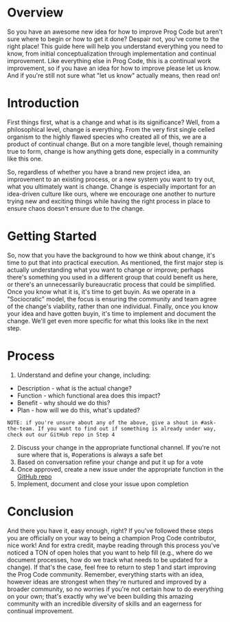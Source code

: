 # **Overview**
So you have an awesome new idea for how to improve Prog Code but aren't sure where to begin or how to get it done? Despair not, you've come to the right place! This guide here will help you understand everything you need to know, from initial conceptualization through implementation and continual improvement. Like everything else in Prog Code, this is a continual work improvement, so if you have an idea for how to improve please let us know. And if you're still not sure what "let us know" actually means, then read on!

# **Introduction**
First things first, what is a change and what is its significance? Well, from a philosophical level, change is everything. From the very first single celled organism to the highly flawed species who created all of this, we are a product of continual change. But on a more tangible level, though remaining true to form, change is how anything gets done, especially in a community like this one. 

So, regardless of whether you have a brand new project idea, an improvement to an existing process, or a new system you want to try out, what you ultimately want is change. Change is especially important for an idea-driven culture like ours, where we encourage one another to nurture trying new and exciting things while having the right process in place to ensure chaos doesn't ensure due to the change. 

# **Getting Started**
So, now that you have the background to how we think about change, it's time to put that into practical execution. As mentioned, the first major step is actually understanding what you want to change or improve; perhaps there's something you used in a different group that could benefit us here, or there's an unnecessarily bureaucratic process that could be simplified. Once you know what it is, it's time to get buyin. As we operate in a "Sociocratic" model, the focus is ensuring the community and team agree of the change's viability, rather than one individual. Finally, once you know your idea and have gotten buyin, it's time to implement and document the change. We'll get even more specific for what this looks like in the next step. 

# **Process**
1. Understand and define your change, including:

* Description - what is the actual change? 
* Function - which functional area does this impact? 
* Benefit - why should we do this? 
* Plan - how will we do this, what's updated? 

```NOTE: if you're unsure about any of the above, give a shout in #ask-the-team. If you want to find out if something is already under way, check out our GitHub repo in Step 4 ```

2. Discuss your change in the appropriate functional channel. If you're not sure where that is, #operations is always a safe bet 
3. Based on conversation refine your change and put it up for a vote
4. Once approved, create a new issue under the appropriate function in the  [GitHub repo](https://github.com/ProgressiveCoders/functions/projects/1) 
5. Implement, document and close your issue upon completion 

# **Conclusion**
And there you have it, easy enough, right? If you've followed these steps you are officially on your way to being a champion Prog Code contributor, nice work! And for extra credit, maybe reading through this process you've noticed a TON of open holes that you want to help fill (e.g., where do we document processes, how do we track what needs to be updated for a change). If that's the case, feel free to return to step 1 and start improving the Prog Code community. Remember, everything starts with an idea, however ideas are strongest when they're nurtured and improved by a broader community, so no worries if you're not certain how to do everything on your own; that's exactly why we've been building this amazing community with an incredible diversity of skills and an eagerness for continual improvement. 